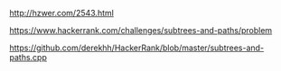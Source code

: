 http://hzwer.com/2543.html

https://www.hackerrank.com/challenges/subtrees-and-paths/problem

https://github.com/derekhh/HackerRank/blob/master/subtrees-and-paths.cpp
